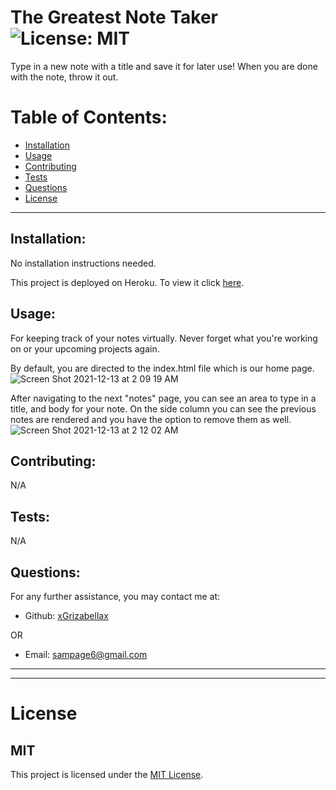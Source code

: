 # The Greatest Note Taker ![License: MIT](<https://img.shields.io/badge/License-MIT-yellow.svg>)

  Type in a new note with a title and save it for later use! When you are done with the note, throw it out.

  # Table of Contents:
  * [Installation](#installation)
  * [Usage](#usage)
  * [Contributing](#contributing)
  * [Tests](#tests)
  * [Questions](#questions)
  * [License](#license)

---

  ## Installation:
  No installation instructions needed.

  This project is deployed on Heroku. To view it click [here](<https://the-greatest-note-     taker.herokuapp.com/notes>).  

  ## Usage:
  For keeping track of your notes virtually. Never forget what you're working on or your upcoming   projects again.
  
  By default, you are directed to the index.html file which is our home page.
  ![Screen Shot 2021-12-13 at 2 09 19 AM](https://user-images.githubusercontent.com/88065363/145776281-43b00513-1ba2-4863-bd39-de8b38c7ecbb.png)

  After navigating to the next "notes" page, you can see an area to type in a title, and body for your note. On the side column you can see the previous notes are rendered and you have the option to remove them as well.
  ![Screen Shot 2021-12-13 at 2 12 02 AM](https://user-images.githubusercontent.com/88065363/145776718-079dc9d3-9292-4309-8a06-d77575004a06.png)


  ## Contributing:
  N/A
  

  ## Tests:
  N/A
  

  ## Questions:
  For any further assistance, you may contact me at:

  * Github: [xGrizabellax](<https://github.com/xGrizabellax>)

  OR

  * Email: sampage6@gmail.com

  ---
  ___

# License
  ## MIT
  This project is licensed under the [MIT License](https://opensource.org/licenses/MIT).









